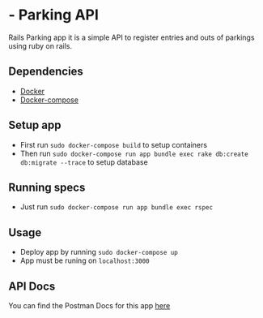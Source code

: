 # - Parking API
Rails Parking app it is a simple API to register entries and outs of parkings using ruby on rails. 

## Dependencies
- [Docker](https://docs.docker.com/get-docker/)
- [Docker-compose](https://docs.docker.com/compose/install/)

## Setup app
* First run `sudo docker-compose build` to setup containers
* Then run `sudo docker-compose run app bundle exec rake db:create db:migrate --trace` to setup database

## Running specs 
* Just run `sudo docker-compose run app bundle exec rspec`

## Usage
* Deploy app by running `sudo docker-compose up`
* App must be runing on `localhost:3000`

## API Docs
You can find the Postman Docs for this app [here](https://documenter.getpostman.com/view/11534037/SztBa7c9?version=latest)
